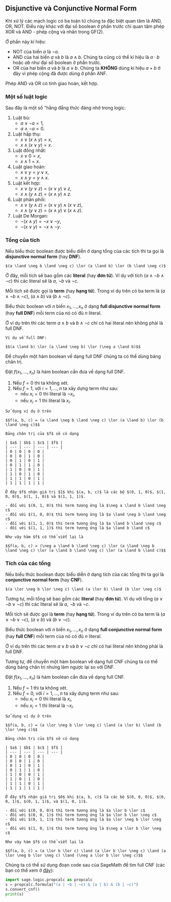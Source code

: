 ## Disjunctive và Conjunctive Normal Form

Khi xử lý các mạch logic có ba toán tử chúng ta đặc biệt quan tâm là AND, OR, NOT. Điều này khác với đại số boolean ở phần trước chỉ quan tâm phép XOR và AND - phép cộng và nhân trong $\mathrm{GF}(2)$.

Ở phần này kí hiệu:

- NOT của biến $a$ là $\neg a$.
- AND của hai biến $a$ và $b$ là $a \land b$. Chúng ta cũng có thể kí hiệu là $a \cdot b$ hoặc $ab$ như đại số boolean ở phần trước.
- OR của hai biến $a$ và $b$ là $a \lor b$. Chúng ta **KHÔNG** dùng kí hiệu $a + b$ ở đây vì phép cộng đã được dùng ở phần ANF.

Phép AND và OR có tính giao hoán, kết hợp.

### Một số luật logic

Sau đây là một số "hằng đẳng thức đáng nhớ trong logic:

1. Luật bù:
    - $a \lor \neg a = 1$,
    - $a \land \neg a = 0$.
2. Luật hấp thụ:
    - $x \lor (x \land y) = x$,
    - $x \land (x \lor y) = x$.
3. Luật đồng nhất:
    - $x \lor 0 = x$,
    - $x \land 1 = x$.
4. Luật giao hoán:
    - $x \lor y = y \lor x$,
    - $x \land y = y \land x$.
5. Luật kết hợp:
    - $x \lor (y \lor z) = (x \lor y) \lor z$,
    - $x \land (y \land z) = (x \land y) \land z$.
6. Luật phân phối:
    - $x \lor (y \land z) = (x \lor y) \land (x \lor z)$,
    - $x \land (y \lor z) = (x \land y) \lor (x \land z)$.
7. Luật De Morgan:
    - $\neg (x \land y) = \neg x \lor \neg y$,
    - $\neg (x \lor y) = \neg x \land \neg y$.

### Tổng của tích

Nếu biểu thức boolean được biểu diễn ở dạng tổng của các tích thì ta gọi là **disjunctive normal form** (hay **DNF**).

````{prf:example}
$(a \land \neg b \land \neg c) \lor (a \land b) \lor (b \land \neg c)$
````

Ở đây, mỗi tích sẽ bao gồm các **literal** (hay **đơn tử**). Ví dụ với tích $(a \land \neg b \land \neg c)$ thì các literal sẽ là $a$, $\neg b$ và $\neg c$.

Mỗi tích sẽ được gọi là **term** (hay **hạng tử**). Trong ví dụ trên có ba term là $(a \land \neg b \land \neg c)$, $(a \land b)$ và $(b \land \neg c)$.

Biểu thức boolean với $n$ biến $x_1, \ldots, x_n$ ở dạng **full disjunctive normal form** (hay **full DNF**) mỗi term của nó có đủ $n$ literal.

Ở ví dụ trên thì các term $a \land b$ và $b \land \neg c$ chỉ có hai literal nên không phải là full DNF.

````{prf:example}
Ví dụ về full DNF:

$$(a \land b) \lor (a \land \neg b) \lor (\neg a \land b)$$
````

Để chuyển một hàm boolean về dạng full DNF chúng ta có thể dùng bảng chân trị.

Đặt $f(x_1, \ldots, x_n)$ là hàm boolean cần đưa về dạng full DNF.

1. Nếu $f = 0$ thì ta không xét.
2. Nếu $f = 1$, với $i = 1, \ldots, n$ ta xây dựng term như sau:
    - nếu $x_i = 0$ thì literal là $\neg x_i$,
    - nếu $x_i = 1$ thì literal là $x_i$.

````{prf:example}
Sử dụng ví dụ ở trên

$$f(a, b, c) = (a \land \neg b \land \neg c) \lor (a \land b) \lor (b \land \neg c)$$

Bảng chân trị của $f$ sẽ có dạng

| $a$ | $b$ | $c$ | $f$ |
| --- | --- | --- | --- |
| 0 | 0 | 0 | 0 |
| 0 | 0 | 1 | 0 |
| 0 | 1 | 0 | 1 |
| 0 | 1 | 1 | 0 |
| 1 | 0 | 0 | 1 |
| 1 | 0 | 1 | 0 |
| 1 | 1 | 0 | 1 |
| 1 | 1 | 1 | 1 |

Ở đây $f$ nhận giá trị $1$ khi $(a, b, c)$ là các bộ $(0, 1, 0)$, $(1, 0, 0)$, $(1, 1, 0)$ và $(1, 1, 1)$.

- đối với $(0, 1, 0)$ thì term tương ứng là $\neg a \land b \land \neg c$
- đối với $(1, 0, 0)$ thì term tương ứng là $a \land \neg b \land \neg c$
- đối với $(1, 1, 0)$ thì term tương ứng là $a \land b \land \neg c$
- đối với $(1, 1, 1)$ thì term tương ứng là $a \land b \land c$

Như vậy hàm $f$ có thể viết lại là

$$f(a, b, c) = (\neg a \land b \land \neg c) \lor (a \land \neg b \land \neg c) \lor (a \land b \land \neg c) \lor (a \land b \land c)$$
````

### Tích của các tổng

Nếu biểu thức boolean được biểu diễn ở dạng tích của các tổng thì ta gọi là **conjunctive normal form** (hay **CNF**).

````{prf:example}
$(a \lor \neg b \lor \neg c) \land (a \lor b) \land (b \lor \neg c)$
````

Tương tự, mỗi tổng sẽ bao gồm các **literal** (hay **đơn tử**). Ví dụ với tổng $(a \lor \neg b \lor \neg c)$ thì các literal sẽ là $a$, $\neg b$ và $\neg c$.

Mỗi tích sẽ được gọi là **term** (hay **hạng tử**). Trong ví dụ trên có ba term là $(a \lor \neg b \lor \neg c)$, $(a \lor b)$ và $(b \lor \neg c)$.

Biểu thức boolean với $n$ biến $x_1, \ldots, x_n$ ở dạng **full conjunctive normal form** (hay **full CNF**) mỗi term của nó có đủ $n$ literal.

Ở ví dụ trên thì các term $a \lor b$ và $b \lor \neg c$ chỉ có hai literal nên không phải là full DNF.

Tương tự, để chuyển một hàm boolean về dạng full CNF chúng ta có thể dùng bảng chân trị nhưng làm ngược lại so với DNF.

Đặt $f(x_1, \ldots, x_n)$ là hàm boolean cần đưa về dạng full CNF.

1. Nếu $f = 1$ thì ta không xét.
2. Nếu $f = 0$, với $i = 1, \ldots, n$ ta xây dựng term như sau:
    - nếu $x_i = 0$ thì literal là $x_i$,
    - nếu $x_i = 1$ thì literal là $\neg x_i$.

````{prf:example}
Sử dụng ví dụ ở trên

$$f(a, b, c) = (a \lor \neg b \lor \neg c) \land (a \lor b) \land (b \lor \neg c)$$

Bảng chân trị của $f$ sẽ có dạng

| $a$ | $b$ | $c$ | $f$ |
| --- | --- | --- | --- |
| 0 | 0 | 0 | 0 |
| 0 | 0 | 1 | 0 |
| 0 | 1 | 0 | 1 |
| 0 | 1 | 1 | 0 |
| 1 | 0 | 0 | 1 |
| 1 | 0 | 1 | 0 |
| 1 | 1 | 0 | 1 |
| 1 | 1 | 1 | 1 |

Ở đây $f$ nhận giá trị $0$ khi $(a, b, c)$ là các bộ $(0, 0, 0)$, $(0, 0, 1)$, $(0, 1, 1)$, và $(1, 0, 1)$.

- đối với $(0, 0, 0)$ thì term tương ứng là $a \lor b \lor c$
- đối với $(0, 0, 1)$ thì term tương ứng là $a \lor b \lor \neg c$
- đối với $(0, 1, 1)$ thì term tương ứng là $a \lor \neg b \lor \neg c$
- đối với $(1, 0, 1)$ thì term tương ứng là $\neg a \lor b \lor \neg c$

Như vậy hàm $f$ có thể viết lại là

$$f(a, b, c) = (a \lor b \lor c) \land (a \lor b \lor \neg c) \land (a \lor \neg b \lor \neg c) \land (\neg a \lor b \lor \neg c)$$
````

Chúng ta có thể sử dụng đoạn code sau của SageMath để tìm full CNF (các bạn có thể xem ở [đây](https://doc.sagemath.org/html/en/reference/logic/sage/logic/boolformula.html)):

```python
import sage.logic.propcalc as propcalc
s = propcalc.formula("(a | ~b | ~c) & (a | b) & (b | ~c)")
s.convert_cnf()
print(s)
```
